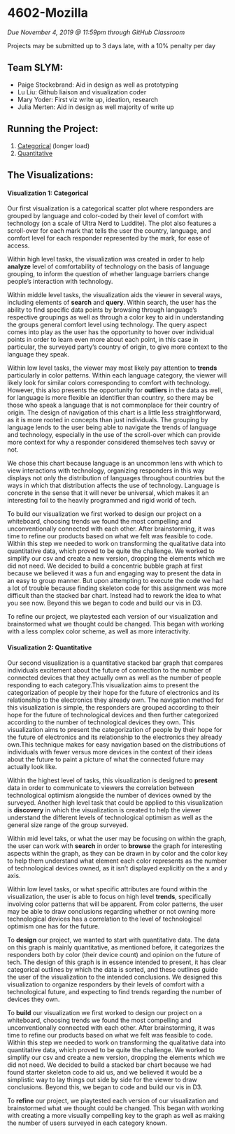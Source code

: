 # 4602-Mozilla
*Due November 4, 2019 @ 11:59pm through GitHub Classroom*

Projects may be submitted up to 3 days late, with a 10% penalty per day
## Team SLYM:
<ul>
  <li>Paige Stockebrand: Aid in design as well as prototyping</li>
  <li>Lu Liu: Github liaison and visualization coder</li>
  <li>Mary Yoder: First viz write up, ideation, research</li>
  <li>Julia Merten: Aid in design as well majority of write up</li>
</ul>

## Running the Project:
<ol>
  <li><a href="https://info-4602-5602.github.io/project-1-mozilla-slym/d3/categorical.html" target="_blank">Categorical</a> (longer load)</li>
  <li><a href="https://info-4602-5602.github.io/project-1-mozilla-slym/d3/quantitative.html" target="_blank">Quantitative</a></li>
</ol>

## The Visualizations:
#### Visualization 1: Categorical
Our first visualization is a categorical scatter plot where responders are grouped by language and color-coded by their level of comfort with technology (on a scale of Ultra Nerd to Luddite). The plot also features a scroll-over for each mark that tells the user the country, language, and comfort level for each responder represented by the mark, for ease of access.

Within high level tasks, the visualization was created in order to help __analyze__ level of comfortability of technology on the basis of language grouping, to inform the question of whether language barriers change people’s interaction with technology. 

Within middle level tasks, the visualization aids the viewer in several ways, including elements of __search__ and __query__. Within search, the user has the ability to find specific data points by browsing through language’s respective groupings as well as through a color key to aid in understanding the groups general comfort level using technology. The query aspect comes into play as the user has the opportunity to hover over individual points in order to learn even more about each point, in this case in particular, the surveyed party’s country of origin, to give more context to the language they speak. 

Within low level tasks, the viewer may most likely pay attention to __trends__ particularly in color patterns. Within each language category, the viewer will likely look for similar colors corresponding to comfort with technology. However, this also presents the opportunity for __outliers__ in the data as well, for language is more flexible an identifier than country, so there may be those who speak a language that is not commonplace for their country of origin. The design of navigation of this chart is a little less straightforward, as it is more rooted in concepts than just individuals. The grouping by language lends to the user being able to navigate the trends of language and technology, especially in the use of the scroll-over which can provide more context for why a responder considered themselves tech savvy or not.

We chose this chart because language is an uncommon lens with which to view interactions with technology, organizing responders in this way displays not only the distribution of languages throughout countries but the ways in which that distribution affects the use of technology. Language is concrete in the sense that it will never be universal, which makes it an interesting foil to the heavily programmed and rigid world of tech.

To build our visualization we first worked to design our project on a whiteboard, choosing trends we found the most compelling and unconventionally connected with each other. After brainstorming, it was time to refine our products based on what we felt was feasible to code.  Within this step we needed to work on transforming the qualitative data into quantitative data, which proved to be quite the challenge. We worked to simplify our csv and create a new version, dropping the elements which we did not need. We decided to build a concentric bubble graph at first because we believed it was a fun and engaging way to present the data in an easy to group manner. But upon attempting to execute the code we had a lot of trouble because finding skeleton code for this assignment was more difficult than the stacked bar chart. Instead had to rework the idea to what you see now. Beyond this we began to code and build our vis in D3. 

To refine our project, we playtested each version of our visualization and brainstormed what we thought could be changed. This began with working with a less complex color scheme, as well as more interactivity. 



#### Visualization 2: Quantitative
Our second visualization is a quantitative stacked bar graph that compares individuals excitement about the future of connection to the number of connected devices that they actually own as well as the number of people responding to each category.This visualization aims to present the categorization of people by their hope for the future of electronics and its relationship to the electronics they already own. The navigation method for this visualization is simple, the responders are grouped according to their hope for the future of technological devices and then further categorized according to the number of technological devices they own. This visualization aims to present the categorization of people by their hope for the future of electronics and its relationship to the electronics they already own.This technique makes for easy navigation based on the distributions of individuals with fewer versus more devices in the context of their ideas about the future to paint a picture of what the connected future may actually look like. 

Within the highest level of tasks, this visualization is designed to __present__ data in order to communicate to viewers the correlation between technological optimism alongside the number of devices owned by the surveyed. Another high level task that could be applied to this visualization is __discovery__ in which the visualization is created to help the viewer understand the different levels of technological optimism as well as the general size range of the group surveyed.

Within mid level taks, or what the user may be focusing on within the graph, the user can work with __search__ in order to __browse__ the graph for interesting aspects within the graph, as they can be drawn in by color and the color key to help them understand what element each color represents as the number of technological devices owned, as it isn’t displayed explicitly on the x and y axis. 

Within low level tasks, or what specific attributes are found within the visualization, the user is able to focus on high level __trends__, specifically involving color patterns that will be apparent. From color patterns, the user may be able to draw conclusions regarding whether or not owning more technological devices has a correlation to the level of technological optimism one has for the future. 

To __design__ our project, we wanted to start with quantitative data. The data on this graph is mainly quantitative, as mentioned before, it categorizes the responders both by color (their device count) and opinion on the future of tech. The design of this graph is in essence intended to present, it has clear categorical outlines by which the data is sorted, and these outlines guide the user of the visualization to the intended conclusions. We designed this visualization to organize responders by their levels of comfort with a technological future, and expecting to find trends regarding the number of devices they own.

To __build__ our visualization we first worked to design our project on a whiteboard, choosing trends we found the most compelling and unconventionally connected with each other. After brainstorming, it was time to refine our products based on what we felt was feasible to code. Within this step we needed to work on transforming the qualitative data into quantitative data, which proved to be quite the challenge. We worked to simplify our csv and create a new version, dropping the elements which we did not need. We decided to build a stacked bar chart because we had found starter skeleton code to aid us, and we believed it would be a simplistic way to lay things out side by side for the viewer to draw  conclusions. Beyond this, we began to code and build our vis in D3. 

To __refine__ our project, we playtested each version of our visualization and brainstormed what we thought could be changed. This began with working with creating a more visually compelling key to the graph as well as making the number of users surveyed in each category known.
